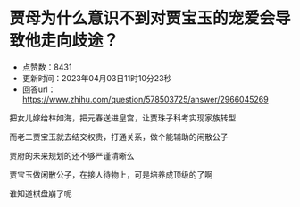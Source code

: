 # 贾母为什么意识不到对贾宝玉的宠爱会导致他走向歧途？
- 点赞数：8431
- 更新时间：2023年04月03日11时10分23秒
- 回答url：https://www.zhihu.com/question/578503725/answer/2966045269
<body>
 <p data-pid="AxJhUvoG">把女儿嫁给林如海，把元春送进皇宫，让贾珠子科考实现家族转型</p>
 <p data-pid="d6ALeZB4">而老二贾宝玉就去结交权贵，打通关系，做个能辅助的闲散公子</p>
 <p data-pid="5rZyOQLo">贾府的未来规划的还不够严谨清晰么</p>
 <p data-pid="LnLxJD9l">贾宝玉做闲散公子，在接人待物上，可是培养成顶级的了啊</p>
 <p data-pid="8-5xWJ7L">谁知道棋盘崩了呢</p>
 <p></p>
</body>